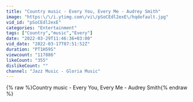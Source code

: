```yaml
---
title: "Country music - Every You, Every Me - Audrey Smith"
image: "https:\/\/i.ytimg.com\/vi\/pSoCEdl2exE\/hqdefault.jpg"
vid_id: "pSoCEdl2exE"
categories: "Entertainment"
tags: ["Country","music","Every"]
date: "2022-03-29T11:46:36+03:00"
vid_date: "2022-03-17T07:51:52Z"
duration: "PT1H59S"
viewcount: "117886"
likeCount: "355"
dislikeCount: ""
channel: "Jazz Music - Gloria Music"
---
```

{% raw %}Country music - Every You, Every Me - Audrey Smith{% endraw %}
